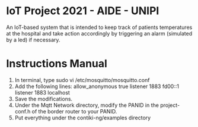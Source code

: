 # IoT Project 2021 - AIDE - UNIPI
An IoT-based system that is intended to keep track of patients temperatures at the hospital and take action accordingly by triggering an alarm (simulated by a led) if necessary. 

# Instructions Manual
1) In terminal, type sudo vi /etc/mosquitto/mosquitto.conf
2) Add the following lines: 
	allow_anonymous true
	listener 1883 fd00::1
	listener 1883 localhost
3) Save the modifications.
4) Under the Mqtt Network directory, modify the PANID in the project-conf.h of the border router to your PANID.
5) Put everything under the contiki-ng/examples directory

